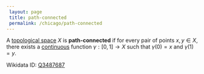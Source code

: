 ```yaml
---
 layout: page
 title: path-connected
 permalink: /chicago/path-connected
---
```

A [topological space](https://mathgloss.github.io/MathGloss/topological_space) $X$ is **path-connected** if for every pair of points $x,y \in X$, there exists a [continuous](https://mathgloss.github.io/MathGloss/continuous) function $\gamma:[0,1]\to X$ such that $\gamma(0)=x$ and $\gamma(1)=y$.

Wikidata ID: [Q3487687](https://www.wikidata.org/wiki/Q3487687)